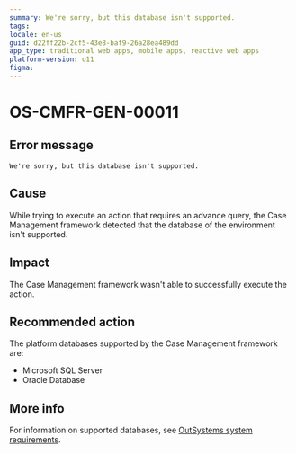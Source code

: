 ```yaml
---
summary: We're sorry, but this database isn't supported.
tags:
locale: en-us
guid: d22ff22b-2cf5-43e8-baf9-26a28ea489dd
app_type: traditional web apps, mobile apps, reactive web apps
platform-version: o11
figma:
---
```


# OS-CMFR-GEN-00011

## Error message

`We're sorry, but this database isn't supported.`

## Cause

While trying to execute an action that requires an advance query, the Case Management framework detected that the database of the environment isn't supported.

## Impact

The Case Management framework wasn't able to successfully execute the action.

## Recommended action

The platform databases supported by the Case Management framework are:

* Microsoft SQL Server
* Oracle Database

## More info

For information on supported databases, see [OutSystems system requirements](https://success.outsystems.com/Documentation/11/Setting_Up_OutSystems/OutSystems_system_requirements).
